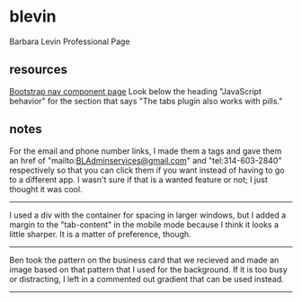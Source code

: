 # blevin
Barbara Levin Professional Page

## resources
[Bootstrap nav component page](https://getbootstrap.com/docs/4.0/components/navs/)
Look below the heading "JavaScript behavior" for the section that says "The tabs plugin also works with pills."

## notes
For the email and phone number links, I made them a tags and gave them an href of "mailto:BLAdminservices@gmail.com" and "tel:314-603-2840" respectively so that you can click them if you want instead of having to go to a different app.  I wasn't sure if that is a wanted feature or not; I just thought it was cool.
***
I used a div with the container for spacing in larger windows, but I added a margin to the "tab-content" in the mobile mode because I think it looks a little sharper.  It is a matter of preference, though.
***
Ben took the pattern on the business card that we recieved and made an image based on that pattern that I used for the background.  If it is too busy or distracting, I left in a commented out gradient that can be used instead.
***